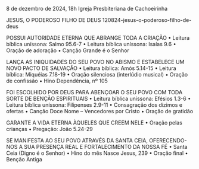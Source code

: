 8 de dezembro de 2024, 18h
Igreja Presbiteriana de Cachoeirinha

JESUS, O PODEROSO FILHO DE DEUS
120824-jesus-o-poderoso-filho-de-deus

POSSUI AUTORIDADE ETERNA QUE ABRANGE TODA A CRIAÇÃO
•	Leitura bíblica uníssona: Salmo 95.6-7
•	Leitura bíblica uníssona: Isaías 9.6
•	Oração de adoração
•	Canção Grande é o Senhor

LANÇA AS INIQUIDADES DO SEU POVO NO ABISMO E ESTABELECE UM NOVO PACTO DE SALVAÇÃO
•	Leitura bíblica: Amós 5.14-15
•	Leitura bíblica: Miquéias 7.18-19
•	Oração silenciosa (interlúdio musical)
•	Oração de confissão 
•	Hino Dependência, nº 105

FOI ESCOLHIDO POR DEUS PARA ABENÇOAR O SEU POVO COM TODA SORTE DE BENÇÃO ESPIRITUAIS
•	Leitura bíblica uníssona: Efésios 1.3-6
•	Leitura bíblica uníssona: Filipenses 2.9-11
•	Consagração dos dízimos e ofertas
•	Canção Doce Nome – Vencedores por Cristo
•	Oração de gratidão 

GARANTE A VIDA ETERNA ÀQUELES QUE CREEM NELE
•	Oração pelas crianças
•	Pregação: João 5.24-29

SE MANIFESTA AO SEU POVO ATRAVÉS DA SANTA CEIA, OFERECENDO-NOS A SUA PRESENÇA REAL E FORTALECIMENTO DA NOSSA FÉ
•	Santa Ceia (Digno é o Senhor)
•	Hino do mês Nasce Jesus, 239
•	Oração final
•	Benção Antiga